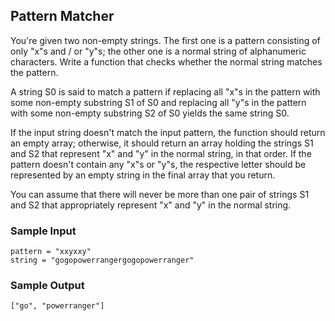 
## Pattern Matcher

You're given two non-empty strings. The first one is a pattern consisting of
only "x"s and / or "y"s; the other one is a normal
string of alphanumeric characters. Write a function that checks whether the
normal string matches the pattern.

A string S0 is said to match a pattern if replacing all
"x"s in the pattern with some non-empty substring
S1 of S0 and replacing all "y"s in the
pattern with some non-empty substring S2 of
S0 yields the same string S0.

If the input string doesn't match the input pattern, the function should
return an empty array; otherwise, it should return an array holding the
strings S1 and S2 that represent
"x" and "y" in the normal string, in that order. If
the pattern doesn't contain any "x"s or "y"s, the
respective letter should be represented by an empty string in the final array
that you return.

You can assume that there will never be more than one pair of strings
S1 and S2 that appropriately represent
"x" and "y" in the normal string.

### Sample Input
```
pattern = "xxyxxy"
string = "gogopowerrangergogopowerranger"
```

### Sample Output
```
["go", "powerranger"]
```
